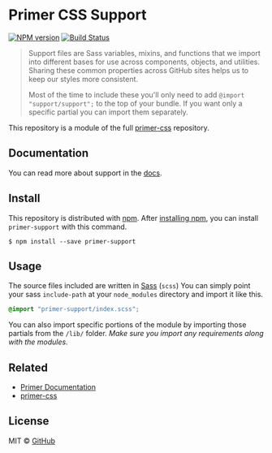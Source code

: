 # Primer CSS Support

[![NPM version](http://img.shields.io/npm/v/primer-support.svg)](https://www.npmjs.org/package/primer-support)
[![Build Status](https://travis-ci.org/primer/support.svg?branch=master)](https://travis-ci.org/primer/support)

> Support files are Sass variables, mixins, and functions that we import into different bases for use across components, objects, and utilities. Sharing these common properties across GitHub sites helps us to keep our styles more consistent.
>
> Most of the time to include these you'll only need to add `@import "support/support";` to the top of your bundle. If you want only a specific partial you can import them separately.

This repository is a module of the full [primer-css][primer] repository.

## Documentation

You can read more about support in the [docs][docs].

## Install

This repository is distributed with [npm][npm]. After [installing npm][install-npm], you can install `primer-support` with this command.

```
$ npm install --save primer-support
```

## Usage

The source files included are written in [Sass][sass] (`scss`) You can simply point your sass `include-path` at your `node_modules` directory and import it like this.

```scss
@import "primer-support/index.scss";
```

You can also import specific portions of the module by importing those partials from the `/lib/` folder. _Make sure you import any requirements along with the modules._

## Related

* [Primer Documentation][docs]
* [primer-css][primer]

## License

MIT &copy; [GitHub](https://github.com/)

[primer]: https://github.com/primer/primer
[docs]: http://primercss.io/
[npm]: https://www.npmjs.com/
[install-npm]: https://docs.npmjs.com/getting-started/installing-node
[sass]: http://sass-lang.com/
